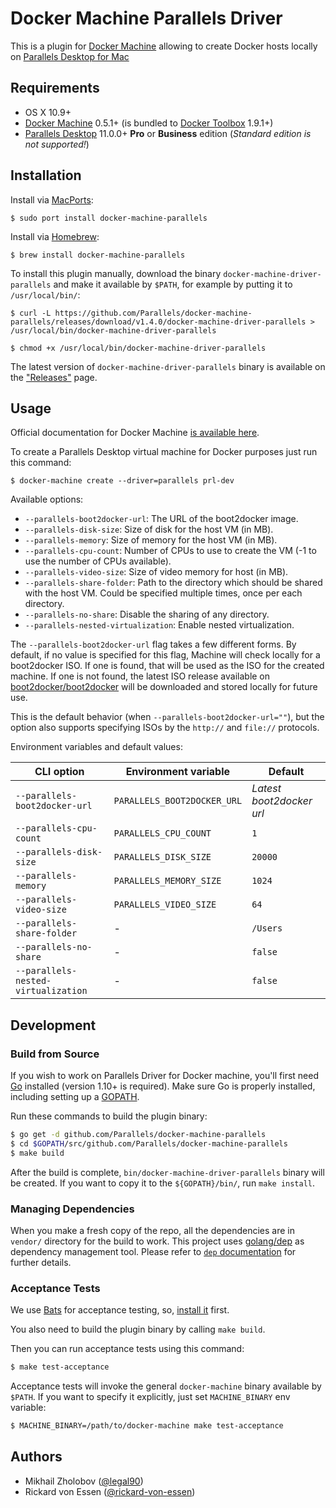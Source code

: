 # Docker Machine Parallels Driver

This is a plugin for [Docker Machine](https://docs.docker.com/machine/) allowing
to create Docker hosts locally on [Parallels Desktop for Mac](http://www.parallels.com/products/desktop/)

## Requirements
* OS X 10.9+
* [Docker Machine](https://docs.docker.com/machine/) 0.5.1+ (is bundled to
  [Docker Toolbox](https://www.docker.com/docker-toolbox) 1.9.1+)
* [Parallels Desktop](http://www.parallels.com/products/desktop/) 11.0.0+ **Pro** or
**Business** edition (_Standard edition is not supported!_)

## Installation
Install via [MacPorts](https://www.macports.org):

```console
$ sudo port install docker-machine-parallels
```

Install via [Homebrew](https://brew.sh):

```console
$ brew install docker-machine-parallels
```

To install this plugin manually, download the binary `docker-machine-driver-parallels`
and  make it available by `$PATH`, for example by putting it to `/usr/local/bin/`:

```console
$ curl -L https://github.com/Parallels/docker-machine-parallels/releases/download/v1.4.0/docker-machine-driver-parallels > /usr/local/bin/docker-machine-driver-parallels

$ chmod +x /usr/local/bin/docker-machine-driver-parallels
```

The latest version of `docker-machine-driver-parallels` binary is available on
the ["Releases"](https://github.com/Parallels/docker-machine-parallels/releases) page.

## Usage
Official documentation for Docker Machine [is available here](https://docs.docker.com/machine/).

To create a Parallels Desktop virtual machine for Docker purposes just run this
command:

```
$ docker-machine create --driver=parallels prl-dev
```

Available options:

 - `--parallels-boot2docker-url`: The URL of the boot2docker image.
 - `--parallels-disk-size`: Size of disk for the host VM (in MB).
 - `--parallels-memory`: Size of memory for the host VM (in MB).
 - `--parallels-cpu-count`: Number of CPUs to use to create the VM (-1 to use the number of CPUs available).
 - `--parallels-video-size`: Size of video memory for host (in MB).
 - `--parallels-share-folder`: Path to the directory which should be shared with the host VM. Could be specified multiple times, once per each directory.
 - `--parallels-no-share`: Disable the sharing of any directory.
 - `--parallels-nested-virtualization`: Enable nested virtualization.

The `--parallels-boot2docker-url` flag takes a few different forms. By
default, if no value is specified for this flag, Machine will check locally for
a boot2docker ISO. If one is found, that will be used as the ISO for the
created machine. If one is not found, the latest ISO release available on
[boot2docker/boot2docker](https://github.com/boot2docker/boot2docker) will be
downloaded and stored locally for future use.

This is the default behavior (when `--parallels-boot2docker-url=""`), but the
option also supports specifying ISOs by the `http://` and `file://` protocols.

Environment variables and default values:

| CLI option                          | Environment variable        | Default                  |
|-------------------------------------|-----------------------------|--------------------------|
| `--parallels-boot2docker-url`       | `PARALLELS_BOOT2DOCKER_URL` | *Latest boot2docker url* |
| `--parallels-cpu-count`             | `PARALLELS_CPU_COUNT`       | `1`                      |
| `--parallels-disk-size`             | `PARALLELS_DISK_SIZE`       | `20000`                  |
| `--parallels-memory`                | `PARALLELS_MEMORY_SIZE`     | `1024`                   |
| `--parallels-video-size`            | `PARALLELS_VIDEO_SIZE`      | `64`                     |
| `--parallels-share-folder`          | -                           | `/Users`                 |
| `--parallels-no-share`              | -                           | `false`                  |
| `--parallels-nested-virtualization` | -                           | `false`                  |

## Development

### Build from Source
If you wish to work on Parallels Driver for Docker machine, you'll first need
[Go](http://www.golang.org) installed (version 1.10+ is required).
Make sure Go is properly installed, including setting up a [GOPATH](http://golang.org/doc/code.html#GOPATH).

Run these commands to build the plugin binary:

```bash
$ go get -d github.com/Parallels/docker-machine-parallels
$ cd $GOPATH/src/github.com/Parallels/docker-machine-parallels
$ make build
```

After the build is complete, `bin/docker-machine-driver-parallels` binary will
be created. If you want to copy it to the `${GOPATH}/bin/`, run `make install`.

### Managing Dependencies

When you make a fresh copy of the repo, all the dependencies are in `vendor/` directory for the build to work.
This project uses [golang/dep](https://golang.github.io/dep/) as dependency management tool.
Please refer to [`dep` documentation](https://golang.github.io/dep/docs/introduction.html) for further details.

### Acceptance Tests

We use [Bats](https://github.com/sstephenson/bats) for acceptance testing, so,
[install it](https://github.com/sstephenson/bats#installing-bats-from-source) first.

You also need to build the plugin binary by calling `make build`.

Then you can run acceptance tests using this command:

```bash
$ make test-acceptance
```

Acceptance tests will invoke the general `docker-machine` binary available by
`$PATH`. If you want to specify it explicitly, just set `MACHINE_BINARY` env variable:

```bash
$ MACHINE_BINARY=/path/to/docker-machine make test-acceptance
```

## Authors

* Mikhail Zholobov ([@legal90](https://github.com/legal90))
* Rickard von Essen ([@rickard-von-essen](https://github.com/rickard-von-essen))

